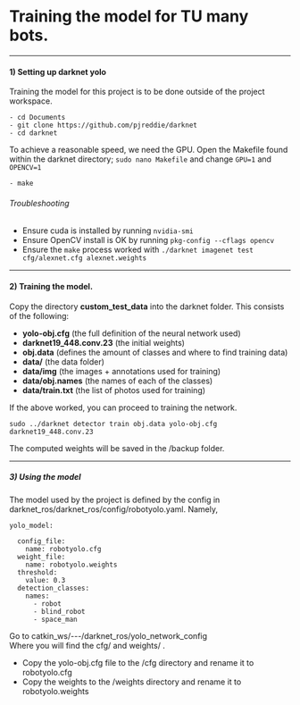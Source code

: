 # Training the model for TU many bots.
***

#### 1) Setting up darknet yolo
 Training the model for this project is to be done outside of the project workspace.

```
- cd Documents
- git clone https://github.com/pjreddie/darknet
- cd darknet
```

To achieve a reasonable speed, we need the GPU.
Open the Makefile found within the darknet directory; `sudo nano Makefile`
and change `GPU=1` and `OPENCV=1`
```
- make
```

###### Troubleshooting
- Ensure cuda is installed by running `nvidia-smi`
- Ensure OpenCV install is OK by running `pkg-config --cflags opencv`
- Ensure the `make` process worked with `./darknet imagenet test cfg/alexnet.cfg alexnet.weights`
***
#### 2) Training the model.
Copy the directory **custom_test_data** into the darknet folder.
This consists of the following:
- **yolo-obj.cfg** (the full definition of the neural network used)
- **darknet19_448.conv.23** (the initial weights)
- **obj.data** (defines the amount of classes and where to find training data)
- **data/** (the data folder)
- **data/img** (the images + annotations used for training)
- **data/obj.names** (the names of each of the classes)
- **data/train.txt** (the list of photos used for training)


If the above worked, you can proceed to training the network.

```
sudo ../darknet detector train obj.data yolo-obj.cfg darknet19_448.conv.23
```

The computed weights will be saved in the /backup folder.

---
##### 3) Using the model

The model used by the project is defined by the config in
darknet_ros/darknet_ros/config/robotyolo.yaml.
Namely,

```
yolo_model:

  config_file:
    name: robotyolo.cfg
  weight_file:
    name: robotyolo.weights
  threshold:
    value: 0.3
  detection_classes:
    names:
      - robot
      - blind_robot
      - space_man
```

Go to catkin_ws/---/darknet_ros/yolo_network_config   
Where you will find the cfg/  and weights/ .
- Copy the yolo-obj.cfg file to the /cfg directory and rename it to robotyolo.cfg
- Copy the weights to the /weights directory and rename it to robotyolo.weights
